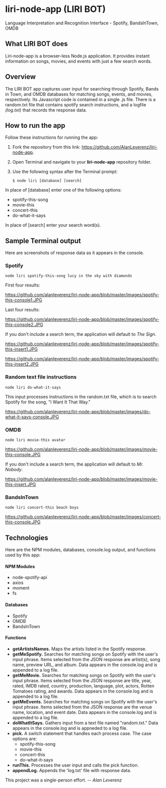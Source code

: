 # liri-node-app (LIRI BOT)
Language Interpretation and Recognition Interface - Spotify, BandsInTown, OMDB

## What LIRI BOT does
Liri-node-app is a browser-less Node.js application. It provides instant information on songs, movies, and events with just a few search words.

## Overview
The LIRI BOT app captures user input for searching through Spotify, Bands in Town, and OMDB databases for matching songs, events, and movies, respectively. Its Javascript code is contained in a single .js file. There is a random.txt file that contains spotify search instructions, and a logfile *(log.txt)* that records the response data. 

## How to run the app
Follow these instructions for running the app:
1. Fork the repository from this link: https://github.com/AlanLeverenz/liri-node-app.
1. Open Terminal and navigate to your __liri-node-app__ repository folder.
1. Use the following syntax after the Terminal prompt:

    `$ node liri [database] [search]`

In place of [database] enter one of the following options:
* spotify-this-song
* movie-this
* concert-this
* do-what-it-says

In place of [search] enter your search word(s).

## Sample Terminal output
Here are screenshots of response data as it appears in the console.

### Spotify

`node liri spotify-this-song lucy in the sky with diamonds`

First four results:

https://github.com/alanleverenz/liri-node-app/blob/master/images/spotify-this-console1.JPG

Last four results:

https://github.com/alanleverenz/liri-node-app/blob/master/images/spotify-this-console2.JPG

If you don't include a search term, the application will default to *The Sign*.

https://github.com/alanleverenz/liri-node-app/blob/master/images/spotify-this-insert1.JPG

https://github.com/alanleverenz/liri-node-app/blob/master/images/spotify-this-insert2.JPG

### Random text file instructions

`node liri do-what-it-says`

This input processes instructions in the random.txt file, which is to search Spotify for the song, "I Want It That Way."

https://github.com/alanleverenz/liri-node-app/blob/master/images/do-what-it-says-console.JPG

### OMDB

`node liri movie-this avatar`

https://github.com/alanleverenz/liri-node-app/blob/master/images/movie-this-console.JPG

If you don't include a search term, the application will default to *Mr. Nobody*.

https://github.com/alanleverenz/liri-node-app/blob/master/images/movie-this-insert.JPG

### BandsInTown

`node liri concert-this beach boys`

https://github.com/alanleverenz/liri-node-app/blob/master/images/concert-this-console.JPG


## Technologies
Here are the NPM modules, databases, console.log output, and functions used by this app:

#### NPM Modules
* node-spotify-api
* axios
* moment
* fs

#### Databases
* Spotify
* OMDB
* BandsInTown

#### Functions
* __getArtistsNames.__ Maps the artists listed in the Spotify response.
* __getMeSpotify.__ Searches for matching songs on Spotify with the user's input phrase. Items selected from the JSON response are artist(s), song name, preview URL, and album. Data appears in the console.log and is appended to a log file.
* __getMeMovie.__ Searches for matching songs on Spotify with the user's input phrase. Items selected from the JSON response are title, year, rated, IMDB rated, country, production, language, plot, actors, Rotten Tomatoes rating, and awards. Data appears in the console.log and is appended to a log file.
* __getMeEvents.__ Searches for matching songs on Spotify with the user's input phrase. Items selected from the JSON response are the venue name, location, and event date. Data appears in the console.log and is appended to a log file.
* __doWhatItSays.__ Gathers input from a text file named "random.txt." Data appears in the console.log and is appneded to a log file.
* __pick.__ A switch statement that handles each process case. The case options are: 
    * spotify-this-song
    * movie-this
    * concert-this
    * do-what-it-says
* __runThis.__ Processes the user input and calls the pick function.
* __appendLog.__ Appends the 'log.txt' file with response data.

This project was a single-person effort. -- *Alan Leverenz*

